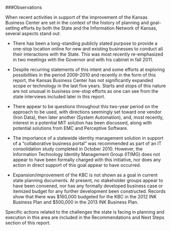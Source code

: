 ###Observations

When recent activities in support of the improvement of the Kansas Business Center are set in the context of the history of planning and goal-setting efforts by both the State and the Information Network of Kansas, several aspects stand out:

* There has been a long-standing publicly stated purpose to provide a one-stop location online for new and existing businesses to conduct all their interactions with the State. This was most recently re-emphasized in two meetings with the Governor and with his cabinet in fall 2011.  

* Despite recurring statements of this intent and some efforts at exploring possibilities in the period 2009-2010 and recently in the form of this report, the Kansas Business Center has not significantly expanded scope or technology in the last five years. Starts and stops of this nature are not unusual in business one-stop efforts as one can see from the state interviews included later in this report.

* There appear to be questions throughout this two-year period on the approach to be used, with directions seemingly set toward one vendor (Iron Data), then later another (System Automation), and, most recently, interest in a potential MIT solution has been discussed, along with potential solutions from EMC and Perceptive Software.

* The importance of a statewide identity management solution in support of a “collaborative business portal” was recommended as part of an IT consolidation study completed in October 2010.  However, the Information Technology Identity Management Group (ITIMG) does not appear to have been formally charged with this initiative, nor does any action in direct support of this goal appear to have occurred.

* Expansion/improvement of the KBC is not shown as a goal in current state planning documents.  At present, no stakeholder groups appear to have been convened, nor has any formally developed business case or itemized budget for any further development been constructed. Records show that there was $160,000 budgeted for the KBC in the 2012 INK Business Plan and $500,000 in the 2013 INK Business Plan.

Specific actions related to the challenges the state is facing in planning and execution in this area are included in the Recommendations and Next Steps section of this report.

